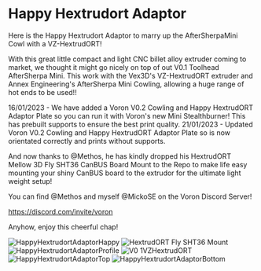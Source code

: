 # Happy Hextrudort Adaptor

Here is the Happy Hextrudort Adaptor to marry up the AfterSherpaMini Cowl with a VZ-HextrudORT!

With this great little compact and light CNC billet alloy extruder coming to market, we thought it might go nicely on top of out V0.1 Toolhead AfterSherpa Mini.
This work with the Vex3D's VZ-HextrudORT extruder and Annex Engineering's AfterSherpa Mini Cowling, allowing a huge range of hot ends to be used!!

16/01/2023 - We have added a Voron V0.2 Cowling and Happy HextrudORT Adaptor Plate so you can run it with Voron's new Mini Stealthburner! This has prebuilt supports to ensure the best print quality.
21/01/2023 - Updated Voron V0.2 Cowling and Happy HextrudORT Adaptor Plate so is now orientated correctly and prints without supports.

And now thanks to @Methos, he has kindly dropped his HextrudORT Mellow 3D Fly SHT36 CanBUS Board Mount to the Repo to make life easy mounting your shiny CanBUS board to the extrudor for the ultimate light weight setup!

You can find @Methos and myself @MickoSE on the Voron Discord Server!

https://discord.com/invite/voron

Anyhow, enjoy this cheerful chap!

![HappyHextrudortAdaptorHappy](https://user-images.githubusercontent.com/105763933/212316912-352bd723-c3b3-43b7-a104-325eedeb89da.png)
![HextrudORT Fly SHT36 Mount](https://user-images.githubusercontent.com/105763933/212475651-36cb496c-9233-47ad-9b64-2e58d3dab7f8.png)
![HappyHextrudortAdaptorProfile](https://user-images.githubusercontent.com/105763933/212316949-f4ac0153-40ab-4163-a1af-c6a441da4e98.png)
![V0 1VZHextrudORT](https://user-images.githubusercontent.com/105763933/212544188-43fb7ac2-8433-4bcf-a4f0-692d811d0e61.png)
![HappyHextrudortAdaptorTop](https://user-images.githubusercontent.com/105763933/212316975-718f55dd-43b0-4032-bfa5-ef4b31317b7e.png)
![HappyHextrudortAdaptorBottom](https://user-images.githubusercontent.com/105763933/212316998-7ee88827-4b06-4e70-8986-95083651438a.png)
